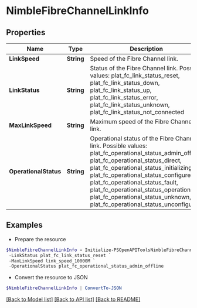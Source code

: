 # NimbleFibreChannelLinkInfo
## Properties

Name | Type | Description | Notes
------------ | ------------- | ------------- | -------------
**LinkSpeed** | **String** | Speed of the Fibre Channel link. | [optional] 
**LinkStatus** | **String** | Status of the Fibre Channel link. Possible values: plat_fc_link_status_reset, plat_fc_link_status_down, plat_fc_link_status_up, plat_fc_link_status_error, plat_fc_link_status_unknown, plat_fc_link_status_not_connected | [optional] 
**MaxLinkSpeed** | **String** | Maximum speed of the Fibre Channel link. | [optional] 
**OperationalStatus** | **String** | Operational status of the Fibre Channel link. Possible values: plat_fc_operational_status_admin_offline, plat_fc_operational_status_direct, plat_fc_operational_status_initializing, plat_fc_operational_status_configured, plat_fc_operational_status_fault, plat_fc_operational_status_operational, plat_fc_operational_status_unknown, plat_fc_operational_status_unconfigured | [optional] 

## Examples

- Prepare the resource
```powershell
$NimbleFibreChannelLinkInfo = Initialize-PSOpenAPIToolsNimbleFibreChannelLinkInfo  -LinkSpeed link_speed_1000M `
 -LinkStatus plat_fc_link_status_reset `
 -MaxLinkSpeed link_speed_10000M `
 -OperationalStatus plat_fc_operational_status_admin_offline
```

- Convert the resource to JSON
```powershell
$NimbleFibreChannelLinkInfo | ConvertTo-JSON
```

[[Back to Model list]](../README.md#documentation-for-models) [[Back to API list]](../README.md#documentation-for-api-endpoints) [[Back to README]](../README.md)

